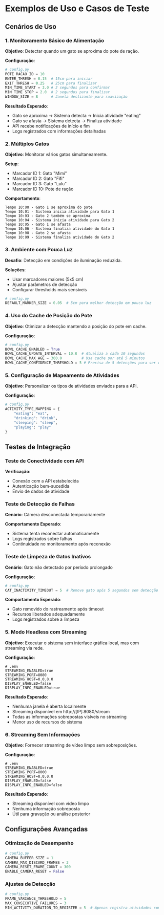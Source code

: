 # Exemplos de Uso e Casos de Teste

## Cenários de Uso

### 1. Monitoramento Básico de Alimentação

**Objetivo**: Detectar quando um gato se aproxima do pote de ração.

**Configuração**:
```python
# config.py
POTE_RACAO_ID = 10
ENTER_THRESH = 0.15  # 15cm para iniciar
EXIT_THRESH = 0.25   # 25cm para finalizar
MIN_TIME_START = 3.0 # 3 segundos para confirmar
MIN_TIME_STOP = 2.0  # 2 segundos para finalizar
WINDOW_SIZE = 8      # Janela deslizante para suavização
```

**Resultado Esperado**:
- Gato se aproxima → Sistema detecta → Inicia atividade "eating"
- Gato se afasta → Sistema detecta → Finaliza atividade
- API recebe notificações de início e fim
- Logs registrados com informações detalhadas

### 2. Múltiplos Gatos

**Objetivo**: Monitorar vários gatos simultaneamente.

**Setup**:
- Marcador ID 1: Gato "Mimi"
- Marcador ID 2: Gato "Fifi"
- Marcador ID 3: Gato "Lulu"
- Marcador ID 10: Pote de ração

**Comportamento**:
```
Tempo 10:00 - Gato 1 se aproxima do pote
Tempo 10:01 - Sistema inicia atividade para Gato 1
Tempo 10:03 - Gato 2 também se aproxima
Tempo 10:04 - Sistema inicia atividade para Gato 2
Tempo 10:05 - Gato 1 se afasta
Tempo 10:06 - Sistema finaliza atividade do Gato 1
Tempo 10:08 - Gato 2 se afasta
Tempo 10:09 - Sistema finaliza atividade do Gato 2
```

### 3. Ambiente com Pouca Luz

**Desafio**: Detecção em condições de iluminação reduzida.

**Soluções**:
- Usar marcadores maiores (5x5 cm)
- Ajustar parâmetros de detecção
- Configurar thresholds mais sensíveis

```python
# config.py
DEFAULT_MARKER_SIZE = 0.05  # 5cm para melhor detecção em pouca luz
```

### 4. Uso do Cache de Posição do Pote

**Objetivo**: Otimizar a detecção mantendo a posição do pote em cache.

**Configuração**:
```python
# config.py
BOWL_CACHE_ENABLED = True
BOWL_CACHE_UPDATE_INTERVAL = 10.0  # Atualiza a cada 10 segundos
BOWL_CACHE_MAX_AGE = 300.0         # Usa cache por até 5 minutos
BOWL_CACHE_CONFIDENCE_THRESHOLD = 5 # Precisa de 5 detecções para ser confiável
```

### 5. Configuração de Mapeamento de Atividades

**Objetivo**: Personalizar os tipos de atividades enviados para a API.

**Configuração**:
```python
# config.py
ACTIVITY_TYPE_MAPPING = {
    "eating": "eat",
    "drinking": "drink",
    "sleeping": "sleep",
    "playing": "play"
}
```

## Testes de Integração

### Teste de Conectividade com API

**Verificação**:
- Conexão com a API estabelecida
- Autenticação bem-sucedida
- Envio de dados de atividade

### Teste de Detecção de Falhas

**Cenário**: Câmera desconectada temporariamente

**Comportamento Esperado**:
- Sistema tenta reconectar automaticamente
- Logs registrados sobre falhas
- Continuidade no monitoramento após reconexão

### Teste de Limpeza de Gatos Inativos

**Cenário**: Gato não detectado por período prolongado

**Configuração**:
```python
# config.py
CAT_INACTIVITY_TIMEOUT = 5  # Remove gato após 5 segundos sem detecção
```

**Comportamento Esperado**:
- Gato removido do rastreamento após timeout
- Recursos liberados adequadamente
- Logs registrados sobre a limpeza

### 5. Modo Headless com Streaming

**Objetivo**: Executar o sistema sem interface gráfica local, mas com streaming via rede.

**Configuração**:
```env
# .env
STREAMING_ENABLED=true
STREAMING_PORT=8080
STREAMING_HOST=0.0.0.0
DISPLAY_ENABLED=false
DISPLAY_INFO_ENABLED=true
```

**Resultado Esperado**:
- Nenhuma janela é aberta localmente
- Streaming disponível em http://[IP]:8080/stream
- Todas as informações sobrepostas visíveis no streaming
- Menor uso de recursos do sistema

### 6. Streaming Sem Informações

**Objetivo**: Fornecer streaming de vídeo limpo sem sobreposições.

**Configuração**:
```env
# .env
STREAMING_ENABLED=true
STREAMING_PORT=8000
STREAMING_HOST=0.0.0.0
DISPLAY_ENABLED=false
DISPLAY_INFO_ENABLED=false
```

**Resultado Esperado**:
- Streaming disponível com vídeo limpo
- Nenhuma informação sobreposta
- Útil para gravação ou análise posterior

## Configurações Avançadas

### Otimização de Desempenho

```python
# config.py
CAMERA_BUFFER_SIZE = 1
CAMERA_MAX_DISCARD_FRAMES = 3
CAMERA_RESET_FRAME_COUNT = 300
ENABLE_CAMERA_RESET = False
```

### Ajustes de Detecção

```python
# config.py
FRAME_VARIANCE_THRESHOLD = 5
MAX_CONSECUTIVE_FAILURES = 3
MIN_ACTIVITY_DURATION_TO_REGISTER = 5  # Apenas registra atividades com mais de 5 segundos
```